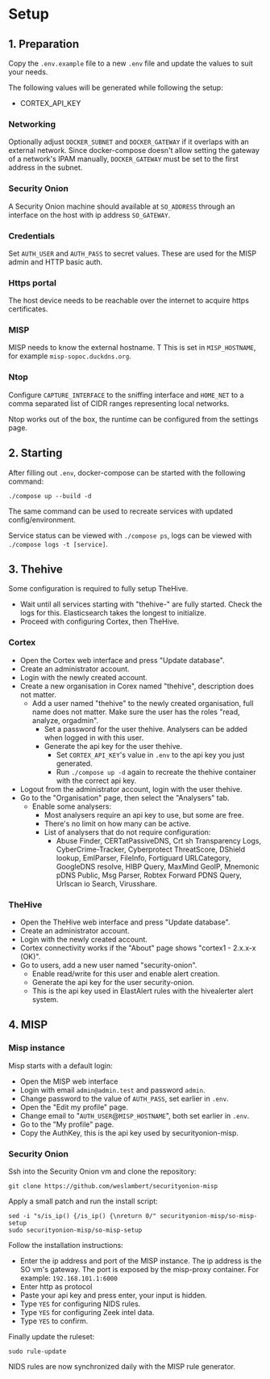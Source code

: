 # Setup

## 1. Preparation

Copy the `.env.example` file to a new `.env` file and update the values to suit your needs.

The following values will be generated while following the setup:
- CORTEX_API_KEY

### Networking

Optionally adjust `DOCKER_SUBNET` and `DOCKER_GATEWAY` if it overlaps with an external network.
Since docker-compose doesn't allow setting the gateway of a network's IPAM manually, `DOCKER_GATEWAY` must be set to the first address in the subnet.

### Security Onion

A Security Onion machine should available at `SO_ADDRESS` through an interface on the host with ip address `SO_GATEWAY`.

### Credentials

Set `AUTH_USER` and `AUTH_PASS` to secret values.
These are used for the MISP admin and HTTP basic auth.

### Https portal

The host device needs to be reachable over the internet to acquire https certificates.

### MISP

MISP needs to know the external hostname. T
This is set in `MISP_HOSTNAME`, for example `misp-sopoc.duckdns.org`.

### Ntop

Configure `CAPTURE_INTERFACE` to the sniffing interface and `HOME_NET` to a comma separated list of CIDR ranges representing local networks.

Ntop works out of the box, the runtime can be configured from the settings page.

## 2. Starting

After filling out `.env`, docker-compose can be started with the following command:
```
./compose up --build -d
```
The same command can be used to recreate services with updated config/environment.

Service status can be viewed with `./compose ps`, logs can be viewed with `./compose logs -t [service]`.

## 3. Thehive

Some configuration is required to fully setup TheHive.
- Wait until all services starting with "thehive-" are fully started. Check the logs for this. Elasticsearch takes the longest to initialize.
- Proceed with configuring Cortex, then TheHive.

### Cortex

- Open the Cortex web interface and press "Update database".
- Create an administrator account.
- Login with the newly created account.
- Create a new organisation in Corex named "thehive", description does not matter.
  - Add a user named "thehive" to the newly created organisation, full name does not matter. Make sure the user has the roles "read, analyze, orgadmin".
    - Set a password for the user thehive. Analysers can be added when logged in with this user.
    - Generate the api key for the user thehive.
      - Set `CORTEX_API_KEY`'s value in `.env` to the api key you just generated.
      - Run `./compose up -d` again to recreate the thehive container with the correct api key.
- Logout from the administrator account, login with the user thehive.
- Go to the "Organisation" page, then select the "Analysers" tab.
  - Enable some analysers:
    - Most analysers require an api key to use, but some are free.
    - There's no limit on how many can be active.
    - List of analysers that do not require configuration:
      - Abuse Finder, CERTatPassiveDNS, Crt sh Transparency Logs, CyberCrime-Tracker, Cyberprotect ThreatScore, DShield lookup, EmlParser, FileInfo, Fortiguard URLCategory, GoogleDNS resolve, HIBP Query, MaxMind GeoIP, Mnemonic pDNS Public, Msg Parser, Robtex Forward PDNS Query, Urlscan io Search, Virusshare.


### TheHive

- Open the TheHive web interface and press "Update database".
- Create an administrator account.
- Login with the newly created account.
- Cortex connectivity works if the "About" page shows "cortex1 - 2.x.x-x (OK)".
- Go to users, add a new user named "security-onion".
  - Enable read/write for this user and enable alert creation.
  - Generate the api key for the user security-onion.
  - This is the api key used in ElastAlert rules with the hivealerter alert system.

## 4. MISP

### Misp instance

Misp starts with a default login:
- Open the MISP web interface
- Login with email `admin@admin.test` and password `admin`.
- Change password to the value of `AUTH_PASS`, set earlier in `.env`.
- Open the "Edit my profile" page.
- Change email to "`AUTH_USER`@`MISP_HOSTNAME`", both set earlier in `.env`.
- Go to the "My profile" page.
- Copy the AuthKey, this is the api key used by securityonion-misp.

### Security Onion

Ssh into the Security Onion vm and clone the repository:
```
git clone https://github.com/weslambert/securityonion-misp
```

Apply a small patch and run the install script:
```
sed -i "s/is_ip() {/is_ip() {\nreturn 0/" securityonion-misp/so-misp-setup
sudo securityonion-misp/so-misp-setup
```
Follow the installation instructions:
- Enter the ip address and port of the MISP instance.
  The ip address is the SO vm's gateway. The port is exposed by the misp-proxy container.
  For example: `192.168.101.1:6000`
- Enter http as protocol
- Paste your api key and press enter, your input is hidden.
- Type `YES` for configuring NIDS rules.
- Type `YES` for configuring Zeek intel data.
- Type `YES` to confirm.

Finally update the ruleset:
```
sudo rule-update
```

NIDS rules are now synchronized daily with the MISP rule generator.
